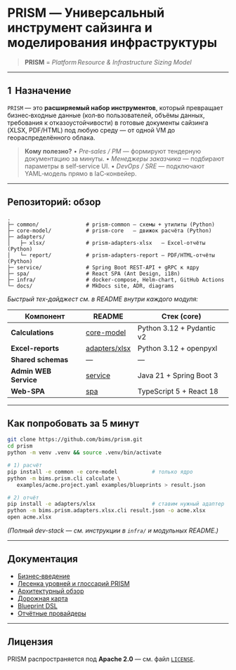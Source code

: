# **PRISM** — Универсальный инструмент сайзинга и моделирования инфраструктуры

> **PRISM** = *Platform Resource & Infrastructure Sizing Model*

---

## 1  Назначение

`PRISM` — это **расширяемый набор инструментов**, который превращает бизнес‑входные данные (кол‑во пользователей, объёмы данных, требования к отказоустойчивости) в готовые документы сайзинга (XLSX, PDF/HTML) под любую среду — от одной VM до геораспределённого облака.

> **Кому полезно?**
> • *Pre‑sales / PM* — формируют тендерную документацию за минуты.
> • *Менеджеры заказчика* — подбирают параметры в self‑service UI.
> • *DevOps / SRE* — подключают YAML‑модель прямо в IaC‑конвейер.

---

## Репозиторий: обзор

```
.
├─ common/               # prism-common — схемы + утилиты (Python)
├─ core-model/           # prism-core   — движок расчёта (Python)
├─ adapters/
│   ├─ xlsx/             # prism-adapters-xlsx   — Excel-отчёты (Python)
│   └─ report/           # prism-adapters-report — PDF/HTML-отчёты (Python)
├─ service/              # Spring Boot REST-API + gRPC к ядру
├─ spa/                  # React SPA (Ant Design, i18n)
├─ infra/                # docker-compose, Helm-chart, GitHub Actions
└─ docs/                 # MkDocs site, ADR, diagrams
```

*Быстрый тех-дайджест см. в README внутри каждого модуля:*

| Компонент             | README                                   | Стек (core)               |
|-----------------------|------------------------------------------| ------------------------- |
| **Calculations**      | [core-model](core-model/README.md)       | Python 3.12 + Pydantic v2 |
| **Excel-reports**     | [adapters/xlsx](adapters/xlsx/README.md) | Python 3.12 + openpyxl    |
| **Shared schemas**    | —                                        | —                         |
| **Admin WEB Service** | [service](service/README.md)             | Java 21 + Spring Boot 3   |
| **Web-SPA**           | [spa](spa/README.md)                     | TypeScript 5 + React 18   |

---

## Как попробовать за 5 минут

```bash
git clone https://github.com/bims/prism.git
cd prism
python -m venv .venv && source .venv/bin/activate

# 1) расчёт
pip install -e common -e core-model           # только ядро
python -m bims.prism.cli calculate \
   examples/acme.project.yaml examples/blueprints > result.json

# 2) отчёт
pip install -e adapters/xlsx                  # ставим нужный адаптер
python -m bims.prism.adapters.xlsx.cli result.json -o acme.xlsx
open acme.xlsx
```

*(Полный dev-stack — см. инструкции в `infra/` и модульных README.)*

---

## Документация

* [Бизнес‑введение](docs/business_intro.md)
* [Лесенка уровней и глоссарий PRISM](docs/layers_and_glossary.md)
* [Архитектурный обзор](docs/architecture_overview.md)
* [Дорожная карта](docs/roadmap.md)
* [Blueprint DSL](docs/blueprint_dsl.md)
* [Отчётные провайдеры](docs/adapters_report_architecture.md)

---

## Лицензия

PRISM распространяется под **Apache 2.0** — см. файл [`LICENSE`](LICENSE).
